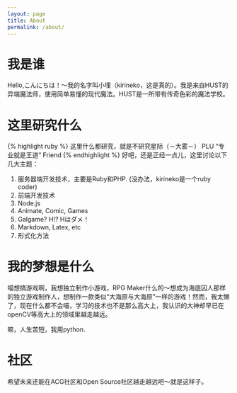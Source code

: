 ```yaml
---
layout: page
title: About
permalink: /about/
---
```


# 我是谁

Hello,こんにちは！～我的名字叫小埋（kirineko，这是真的）。我是来自HUST的异端魔法师，使用简单易懂的现代魔法。HUST是一所带有传奇色彩的魔法学校。

# 这里研究什么

{% highlight ruby %}
这里什么都研究，就是不研究星际（－大雾－）  PLU
“专业就是王道”    Friend
{% endhighlight %}
好吧，还是正经一点儿，这里讨论以下几大主题：

1. 服务器端开发技术，主要是Ruby和PHP. (没办法，kirineko是一个ruby coder)
2. 前端开发技术
3. Node.js
4. Animate, Comic, Games
5. Galgame? H!? Hはダメ！
6. Markdown, Latex, etc
7. 形式化方法

# 我的梦想是什么

喵想搞游戏啊，我想独立制作小游戏，RPG Maker什么的～想成为海底囚人那样的独立游戏制作人，想制作一款类似“大海原与大海原”一样的游戏！然而，我太懒了，现在什么都不会喵，学习的技术也不是那么高大上，我认识的大神却早已在openCV等高大上的领域里越走越远。

嘛，人生苦短，我用python.

# 社区

希望未来还能在ACG社区和Open Source社区越走越远吧～就是这样子。